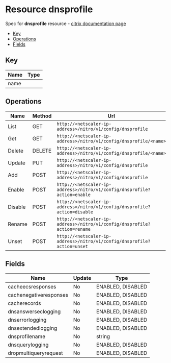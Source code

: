 # Resource dnsprofile

Spec for **dnsprofile** resource - [citrix documentation page](https://developer-docs.citrix.com/projects/netscaler-nitro-api/en/11.0/configuration/domain-name-service/dnsprofile/dnsprofile/)

- [Key](#key)
- [Operations](#operations)
- [Fields](#fields)

## Key

| Name | Type |
|----|----|
| name |  |

## Operations

| Name | Method | Url |
|----|----|----|
| List | GET | `http://<netscaler-ip-address>/nitro/v1/config/dnsprofile` |
| Get | GET | `http://<netscaler-ip-address>/nitro/v1/config/dnsprofile/<name>` |
| Delete | DELETE | `http://<netscaler-ip-address>/nitro/v1/config/dnsprofile/<name>` |
| Update | PUT | `http://<netscaler-ip-address>/nitro/v1/config/dnsprofile` |
| Add | POST | `http://<netscaler-ip-address>/nitro/v1/config/dnsprofile` |
| Enable | POST | `http://<netscaler-ip-address>/nitro/v1/config/dnsprofile?action=enable` |
| Disable | POST | `http://<netscaler-ip-address>/nitro/v1/config/dnsprofile?action=disable` |
| Rename | POST | `http://<netscaler-ip-address>/nitro/v1/config/dnsprofile?action=rename` |
| Unset | POST | `http://<netscaler-ip-address>/nitro/v1/config/dnsprofile?action=unset` |

## Fields

| Name | Update | Type |
|----|----|----|
| cacheecsresponses | No | ENABLED, DISABLED |
| cachenegativeresponses | No | ENABLED, DISABLED |
| cacherecords | No | ENABLED, DISABLED |
| dnsanswerseclogging | No | ENABLED, DISABLED |
| dnserrorlogging | No | ENABLED, DISABLED |
| dnsextendedlogging | No | ENABLED, DISABLED |
| dnsprofilename | No | string |
| dnsquerylogging | No | ENABLED, DISABLED |
| dropmultiqueryrequest | No | ENABLED, DISABLED |

